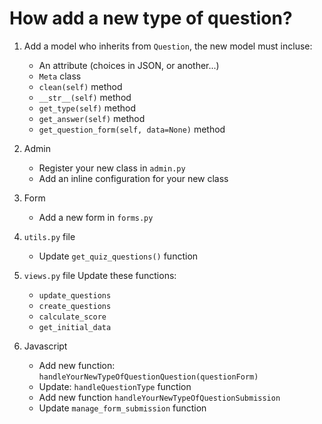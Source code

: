 # How add a new type of question?

1. Add a model who inherits from `Question`, the new model must incluse:
    - An attribute (choices in JSON, or another...)
    - `Meta` class
    - `clean(self)` method
    - `__str__(self)` method
    - `get_type(self)` method
    - `get_answer(self)` method
    - `get_question_form(self, data=None)` method

2. Admin
    - Register your new class in `admin.py`
    - Add an inline configuration for your new class

3. Form
    - Add a new form in `forms.py`

4. `utils.py` file
    - Update `get_quiz_questions()` function

5. `views.py` file
Update these functions:
    - `update_questions`
    - `create_questions`
    - `calculate_score`
    - `get_initial_data`

6. Javascript
    - Add new function: `handleYourNewTypeOfQuestionQuestion(questionForm)`
    - Update: `handleQuestionType` function
    - Add new function `handleYourNewTypeOfQuestionSubmission`
    - Update `manage_form_submission` function
